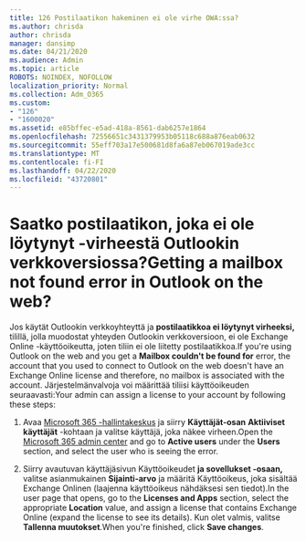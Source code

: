 ```yaml
---
title: 126 Postilaatikon hakeminen ei ole virhe OWA:ssa?
ms.author: chrisda
author: chrisda
manager: dansimp
ms.date: 04/21/2020
ms.audience: Admin
ms.topic: article
ROBOTS: NOINDEX, NOFOLLOW
localization_priority: Normal
ms.collection: Adm_O365
ms.custom:
- "126"
- "1600020"
ms.assetid: e85bffec-e5ad-418a-8561-dab6257e1864
ms.openlocfilehash: 72556651c3431379953b05118c688a876eab0632
ms.sourcegitcommit: 55eff703a17e500681d8fa6a87eb067019ade3cc
ms.translationtype: MT
ms.contentlocale: fi-FI
ms.lasthandoff: 04/22/2020
ms.locfileid: "43720801"
---
```

# <a name="getting-a-mailbox-not-found-error-in-outlook-on-the-web"></a><span data-ttu-id="f40f1-102">Saatko postilaatikon, joka ei ole löytynyt -virheestä Outlookin verkkoversiossa?</span><span class="sxs-lookup"><span data-stu-id="f40f1-102">Getting a mailbox not found error in Outlook on the web?</span></span>

<span data-ttu-id="f40f1-103">Jos käytät Outlookin verkkoyhteyttä ja **postilaatikkoa ei löytynyt virheeksi,** tilillä, jolla muodostat yhteyden Outlookin verkkoversioon, ei ole Exchange Online -käyttöoikeutta, joten tiliin ei ole liitetty postilaatikkoa.</span><span class="sxs-lookup"><span data-stu-id="f40f1-103">If you're using Outlook on the web and you get a **Mailbox couldn't be found for** error, the account that you used to connect to Outlook on the web doesn't have an Exchange Online license and therefore, no mailbox is associated with the account.</span></span> <span data-ttu-id="f40f1-104">Järjestelmänvalvoja voi määrittää tiliisi käyttöoikeuden seuraavasti:</span><span class="sxs-lookup"><span data-stu-id="f40f1-104">Your admin can assign a license to your account by following these steps:</span></span>

1. <span data-ttu-id="f40f1-105">Avaa [Microsoft 365 -hallintakeskus](https://portal.office.com/adminportal/home#/homepage) ja siirry **Käyttäjät-osan** **Aktiiviset käyttäjät** -kohtaan ja valitse käyttäjä, joka näkee virheen.</span><span class="sxs-lookup"><span data-stu-id="f40f1-105">Open the [Microsoft 365 admin center](https://portal.office.com/adminportal/home#/homepage) and go to **Active users** under the **Users** section, and select the user who is seeing the error.</span></span>

2. <span data-ttu-id="f40f1-106">Siirry avautuvan käyttäjäsivun Käyttöoikeudet **ja sovellukset -osaan,** valitse asianmukainen **Sijainti-arvo** ja määritä Käyttöoikeus, joka sisältää Exchange Onlinen (laajenna käyttöoikeus nähdäksesi sen tiedot).</span><span class="sxs-lookup"><span data-stu-id="f40f1-106">In the user page that opens, go to the **Licenses and Apps** section, select the appropriate **Location** value, and assign a license that contains Exchange Online (expand the license to see its details).</span></span> <span data-ttu-id="f40f1-107">Kun olet valmis, valitse **Tallenna muutokset**.</span><span class="sxs-lookup"><span data-stu-id="f40f1-107">When you're finished, click **Save changes**.</span></span>
